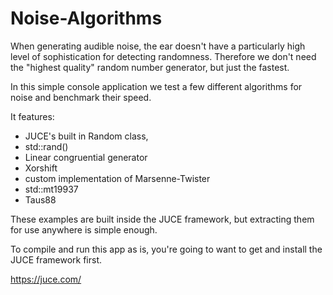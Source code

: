 # Noise-Algorithms

When generating audible noise, the ear doesn't have a particularly high level of sophistication for detecting randomness.
Therefore we don't need the "highest quality" random number generator, but just the fastest.

In this simple console application we test a few different algorithms for noise and benchmark their speed.

It features:
- JUCE's built in Random class,
- std::rand()
- Linear congruential generator
- Xorshift
- custom implementation of Marsenne-Twister
- std::mt19937
- Taus88

These examples are built inside the JUCE framework, but extracting them for use anywhere is simple enough.

To compile and run this app as is, you're going to want to get and install the JUCE framework first.

https://juce.com/
